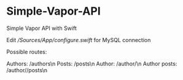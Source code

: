 # Simple-Vapor-API

Simple Vapor API with Swift

Edit */Sources/App/configure.swift* for MySQL connection

Possible routes:

Authors:        /authors\n
Posts:          /posts\n
Author:         /author/<id>\n
Author posts:   /author/<id>/posts\n
